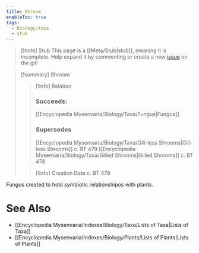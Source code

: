 ```yaml
---
title: Shroom
enableToc: true
tags:
  - biology/taxa
  - stub
---
```


> [!note] Stub
> This page is a [[Meta/Stub|stub]], meaning it is incomplete. Help expand it by commenting or create a new [issue](https://github.com/RagtimeGal/quartz--encyclopedia-mysenvaria/issues/new/choose) on the git!


> [!summary] Shroom
> > [!info] Relation
> > ### Succeeds:
> > [[Encyclopedia Mysenvaria/Biology/Taxa/Fungus|Fungus]]
> > ### Supersedes 
> > [[Encyclopedia Mysenvaria/Biology/Taxa/Gill-less Shrooms|Gill-less Shrooms]] c. BT 479
> > [[Encyclopedia Mysenvaria/Biology/Taxa/Gilled Shrooms|Gilled Shrooms]] c. BT 478
>
> > [!info] Creation Date
> > c. BT 479

Fungus created to hold symbiotic relationshipos with plants.

# See Also
- [[Encyclopedia Mysenvaria/Indexes/Biology/Taxa/Lists of Taxa|Lists of Taxa]]
- [[Encyclopedia Mysenvaria/Indexes/Biology/Plants/Lists of Plants|Lists of Plants]]
